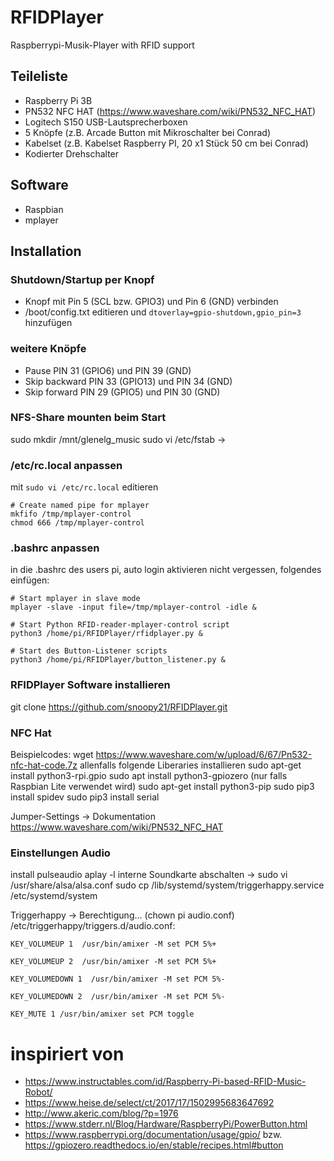 # RFIDPlayer
Raspberrypi-Musik-Player with RFID support

## Teileliste
- Raspberry Pi 3B
- PN532 NFC HAT (https://www.waveshare.com/wiki/PN532_NFC_HAT)
- Logitech S150 USB-Lautsprecherboxen
- 5 Knöpfe (z.B. Arcade Button mit Mikroschalter bei Conrad)
- Kabelset (z.B. Kabelset Raspberry PI, 20 x1 Stück 50 cm bei Conrad)
- Kodierter Drehschalter

## Software
- Raspbian
- mplayer

## Installation

### Shutdown/Startup per Knopf
- Knopf mit Pin 5 (SCL bzw. GPIO3) und Pin 6 (GND) verbinden
- /boot/config.txt editieren und ```dtoverlay=gpio-shutdown,gpio_pin=3``` hinzufügen

### weitere Knöpfe
- Pause PIN 31 (GPIO6) und PIN 39 (GND)
- Skip backward PIN 33 (GPIO13) und PIN 34 (GND)
- Skip forward PIN 29 (GPIO5) und PIN 30 (GND)

### NFS-Share mounten beim Start
sudo mkdir /mnt/glenelg_music
sudo vi /etc/fstab -> 

### /etc/rc.local anpassen
mit ```sudo vi /etc/rc.local``` editieren
```
# Create named pipe for mplayer
mkfifo /tmp/mplayer-control
chmod 666 /tmp/mplayer-control
```

### .bashrc anpassen
in die .bashrc des users pi, auto login aktivieren nicht vergessen, folgendes einfügen:
```
# Start mplayer in slave mode
mplayer -slave -input file=/tmp/mplayer-control -idle &

# Start Python RFID-reader-mplayer-control script
python3 /home/pi/RFIDPlayer/rfidplayer.py &

# Start des Button-Listener scripts
python3 /home/pi/RFIDPlayer/button_listener.py &
```

### RFIDPlayer Software installieren
git clone https://github.com/snoopy21/RFIDPlayer.git

### NFC Hat
Beispielcodes:
wget https://www.waveshare.com/w/upload/6/67/Pn532-nfc-hat-code.7z
allenfalls folgende Liberaries installieren
sudo apt-get install python3-rpi.gpio
sudo apt install python3-gpiozero (nur falls Raspbian Lite verwendet wird)
sudo apt-get install python3-pip
sudo pip3 install spidev
sudo pip3 install serial

Jumper-Settings -> Dokumentation https://www.waveshare.com/wiki/PN532_NFC_HAT

### Einstellungen Audio
install pulseaudio
aplay -l
interne Soundkarte abschalten -> sudo vi /usr/share/alsa/alsa.conf
sudo cp /lib/systemd/system/triggerhappy.service /etc/systemd/system

Triggerhappy -> Berechtigung... (chown pi audio.conf)
/etc/triggerhappy/triggers.d/audio.conf:
```
KEY_VOLUMEUP 1  /usr/bin/amixer -M set PCM 5%+

KEY_VOLUMEUP 2  /usr/bin/amixer -M set PCM 5%+

KEY_VOLUMEDOWN 1  /usr/bin/amixer -M set PCM 5%- 

KEY_VOLUMEDOWN 2  /usr/bin/amixer -M set PCM 5%- 

KEY_MUTE 1 /usr/bin/amixer set PCM toggle
```

# inspiriert von
- https://www.instructables.com/id/Raspberry-Pi-based-RFID-Music-Robot/
- https://www.heise.de/select/ct/2017/17/1502995683647692
- http://www.akeric.com/blog/?p=1976
- https://www.stderr.nl/Blog/Hardware/RaspberryPi/PowerButton.html
- https://www.raspberrypi.org/documentation/usage/gpio/ bzw. https://gpiozero.readthedocs.io/en/stable/recipes.html#button
